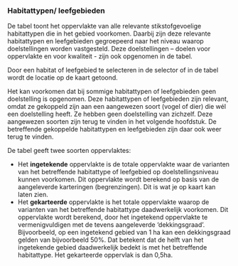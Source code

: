 ### Habitattypen/ leefgebieden

De tabel toont het oppervlakte van alle relevante stikstofgevoelige habitattypen die in het gebied voorkomen. Daarbij zijn deze relevante habitattypen en leefgebieden gegroepeerd naar het niveau waarop doelstellingen worden vastgesteld. Deze doelstellingen – doelen voor oppervlakte en voor kwaliteit - zijn ook opgenomen in de tabel.

Door een habitat of leefgebied te selecteren in de selector of in de tabel wordt de locatie op de kaart getoond.

Het kan voorkomen dat bij sommige habitattypen of leefgebieden geen doelstelling is opgenomen. Deze habitattypen of leefgebieden zijn relevant, omdat ze gekoppeld zijn aan een aangewezen soort (vogel of dier) die wél een doelstelling heeft. Ze hebben geen doelstelling van zichzelf. Deze aangewezen soorten zijn terug te vinden in het volgende hoofdstuk. De betreffende gekoppelde habitattypen en leefgebieden zijn daar ook weer terug te vinden.

De tabel geeft twee soorten oppervlaktes:

- Het **ingetekende** oppervlakte is de totale oppervlakte waar de varianten van het betreffende habitattype of leefgebied op doelstellingsniveau kunnen voorkomen. Dit oppervlakte wordt berekend op basis van de aangeleverde karteringen (begrenzingen). Dit is wat je op kaart kan laten zien.
- Het **gekarteerde** oppervlakte is het totale oppervlakte waarop de varianten van het betreffende habitattype daadwerkelijk voorkomen. Dit oppervlakte wordt berekend, door het ingetekend oppervlakte te vermenigvuldigen met de tevens aangeleverde ‘dekkingsgraad’. Bijvoorbeeld, op een ingetekend gebied van 1 ha kan een dekkingsgraad gelden van bijvoorbeeld 50%. Dat betekent dat de helft van het ingetekende gebied daadwerkelijk bedekt is met het betreffende habitattype. Het gekarteerde oppervlak is dan 0,5ha.

